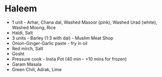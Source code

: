 # Haleem

* 1 unit - Arhar, Chana dal, Washed Masoor (pink), Washed Urad (white), Washed Moong, Rice
* Haldi, Salt
* 3 units - Barley (1:3 with dal) - Muslim Meat Shop
* Onion-Ginger-Garlic paste - fry in oil
* Red mirch, Salt
* Gosht
* Pressure cook - Insta Pot (40 min - +10 mins for frozen)
* Garam Masala
* Green Chili, Adrak, Lime
